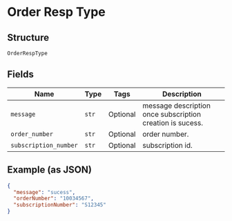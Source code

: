 
# Order Resp Type

## Structure

`OrderRespType`

## Fields

| Name | Type | Tags | Description |
|  --- | --- | --- | --- |
| `message` | `str` | Optional | message description once subscription creation is sucess. |
| `order_number` | `str` | Optional | order number. |
| `subscription_number` | `str` | Optional | subscription id. |

## Example (as JSON)

```json
{
  "message": "sucess",
  "orderNumber": "10034567",
  "subscriptionNumber": "S12345"
}
```

